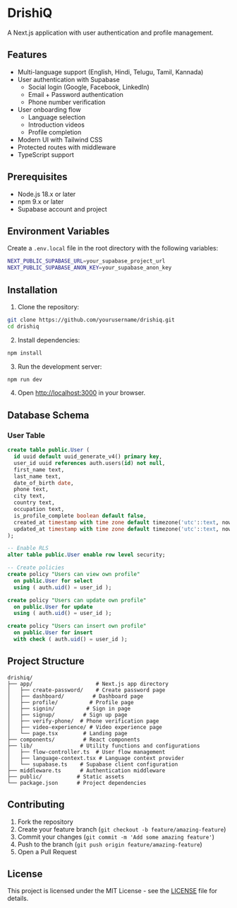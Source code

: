 # DrishiQ

A Next.js application with user authentication and profile management.

## Features

- Multi-language support (English, Hindi, Telugu, Tamil, Kannada)
- User authentication with Supabase
  - Social login (Google, Facebook, LinkedIn)
  - Email + Password authentication
  - Phone number verification
- User onboarding flow
  - Language selection
  - Introduction videos
  - Profile completion
- Modern UI with Tailwind CSS
- Protected routes with middleware
- TypeScript support

## Prerequisites

- Node.js 18.x or later
- npm 9.x or later
- Supabase account and project

## Environment Variables

Create a `.env.local` file in the root directory with the following variables:

```bash
NEXT_PUBLIC_SUPABASE_URL=your_supabase_project_url
NEXT_PUBLIC_SUPABASE_ANON_KEY=your_supabase_anon_key
```

## Installation

1. Clone the repository:

```bash
git clone https://github.com/yourusername/drishiq.git
cd drishiq
```

2. Install dependencies:

```bash
npm install
```

3. Run the development server:

```bash
npm run dev
```

4. Open [http://localhost:3000](http://localhost:3000) in your browser.

## Database Schema

### User Table

```sql
create table public.User (
  id uuid default uuid_generate_v4() primary key,
  user_id uuid references auth.users(id) not null,
  first_name text,
  last_name text,
  date_of_birth date,
  phone text,
  city text,
  country text,
  occupation text,
  is_profile_complete boolean default false,
  created_at timestamp with time zone default timezone('utc'::text, now()) not null,
  updated_at timestamp with time zone default timezone('utc'::text, now()) not null
);

-- Enable RLS
alter table public.User enable row level security;

-- Create policies
create policy "Users can view own profile"
  on public.User for select
  using ( auth.uid() = user_id );

create policy "Users can update own profile"
  on public.User for update
  using ( auth.uid() = user_id );

create policy "Users can insert own profile"
  on public.User for insert
  with check ( auth.uid() = user_id );
```

## Project Structure

```
drishiq/
├── app/                    # Next.js app directory
│   ├── create-password/    # Create password page
│   ├── dashboard/         # Dashboard page
│   ├── profile/          # Profile page
│   ├── signin/          # Sign in page
│   ├── signup/         # Sign up page
│   ├── verify-phone/  # Phone verification page
│   ├── video-experience/ # Video experience page
│   └── page.tsx        # Landing page
├── components/         # React components
├── lib/               # Utility functions and configurations
│   ├── flow-controller.ts  # User flow management
│   ├── language-context.tsx # Language context provider
│   └── supabase.ts    # Supabase client configuration
├── middleware.ts      # Authentication middleware
├── public/           # Static assets
└── package.json      # Project dependencies
```

## Contributing

1. Fork the repository
2. Create your feature branch (`git checkout -b feature/amazing-feature`)
3. Commit your changes (`git commit -m 'Add some amazing feature'`)
4. Push to the branch (`git push origin feature/amazing-feature`)
5. Open a Pull Request

## License

This project is licensed under the MIT License - see the [LICENSE](LICENSE) file for details.
